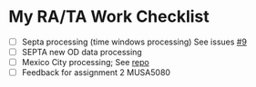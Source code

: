 # My RA/TA Work Checklist

- [ ] Septa processing (time windows processing) See issues [#9](https://github.com/zyang91/septa-cut-analysis/issues/9)
- [ ] SEPTA new OD data processing
- [ ] Mexico City processing; See [repo](https://github.com/MUSA-Zhanchao/Mexico-City-survey-comp)
- [ ] Feedback for assignment 2 MUSA5080

